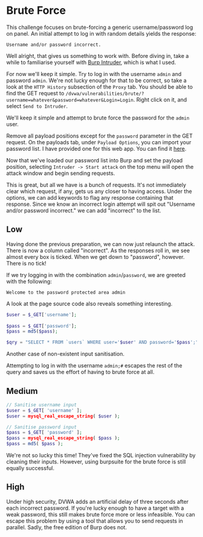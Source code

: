 # Brute Force

This challenge focuses on brute-forcing a generic username/password log on panel. An initial attempt to log in with random details yields the response:

```
Username and/or password incorrect.
```

Well alright, that gives us something to work with. Before diving in, take a while to familiarise yourself with [Burp Intruder](http://portswigger.net/burp/help/intruder.html), which is what I used. 

For now we'll keep it simple. Try to log in with the username `admin` and password `admin`. We're not lucky enough for that to be correct, so take a look at the `HTTP History` subsection of the `Proxy` tab. You should be able to find the GET request to	`/dvwa/vulnerabilities/brute/?username=whatever&password=whatever&Login=Login`. Right click on it, and select `Send to Intruder`.

We'll keep it simple and attempt to brute force the password for the `admin` user.

Remove all payload positions except for the `password` parameter in the GET request. On the payloads tab, under `Payload Options`, you can import your password list. I have provided one for this web app. You can find it [here](files/passwords.txt).

Now that we've loaded our password list into Burp and set the payload position, selecting `Intruder -> Start attack` on the top menu will open the attack window and begin sending requests.

This is great, but all we have is a bunch of requests. It's not immediately clear which request, if any, gets us any closer to having access. Under the options, we can add keywords to flag any response containing that response. Since we know an incorrect login attempt will spit out "Username and/or password incorrect." we can add "incorrect" to the list.

## Low

Having done the previous preparation, we can now just relaunch the attack. There is now a column called "incorrect". As the responses roll in, we see almost every box is ticked. When we get down to "password", however. There is no tick!

If we try logging in with the combination `admin`/`password`, we are greeted with the following:

```
Welcome to the password protected area admin
```

A look at the page source code also reveals something interesting.

```php
$user = $_GET['username'];
    
$pass = $_GET['password'];
$pass = md5($pass);

$qry = "SELECT * FROM `users` WHERE user='$user' AND password='$pass';"; 
```

Another case of non-existent input sanitisation.

Attempting to log in with the username `admin;#` escapes the rest of the query and saves us the effort of having to brute force at all.

## Medium

```php
// Sanitise username input
$user = $_GET[ 'username' ];
$user = mysql_real_escape_string( $user );

// Sanitise password input
$pass = $_GET[ 'password' ];
$pass = mysql_real_escape_string( $pass );
$pass = md5( $pass );
```

We're not so lucky this time! They've fixed the SQL injection vulnerability by cleaning their inputs. However, using burpsuite for the brute force is still equally successful.

## High

Under high security, DVWA adds an artificial delay of three seconds after each incorrect password. If you're lucky enough to have a target with a weak password, this still makes brute force more or less infeasible. You can escape this problem by using a tool that allows you to send requests in parallel. Sadly, the free edition of Burp does not.